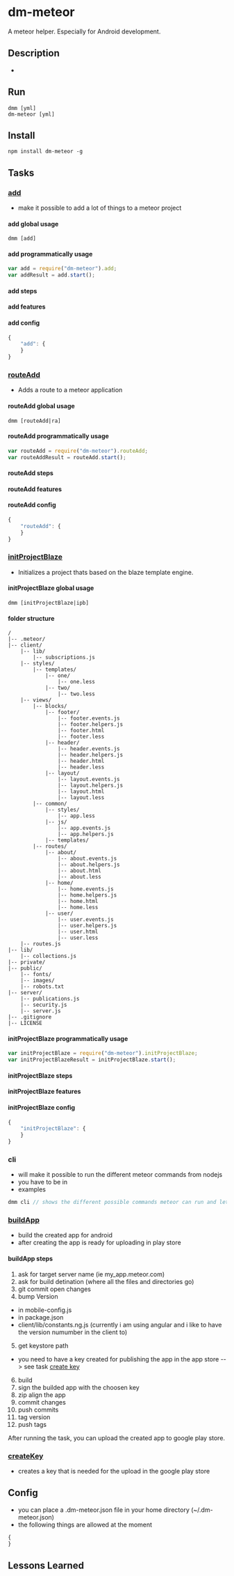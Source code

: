 # dm-meteor
A meteor helper. Especially for Android development.

## Description
* 

## Run
```
dmm [yml]
dm-meteor [yml]
```

## Install

```
npm install dm-meteor -g
```

## Tasks

### [add](tasks/add/index.js)
* make it possible to add a lot of things to a meteor project

#### add global usage
```
dmm [add]
```

#### add programmatically usage
```javascript
var add = require("dm-meteor").add;
var addResult = add.start();
```

#### add steps

#### add features

#### add config
```javascript
{
    "add": {
    }
}
```

### [routeAdd](tasks/routeAdd/index.js)
* Adds a route to a meteor application

#### routeAdd global usage
```
dmm [routeAdd|ra]
```

#### routeAdd programmatically usage
```javascript
var routeAdd = require("dm-meteor").routeAdd;
var routeAddResult = routeAdd.start();
```

#### routeAdd steps

#### routeAdd features

#### routeAdd config
```javascript
{
    "routeAdd": {
    }
}
```

### [initProjectBlaze](tasks/initProjectBlaze/index.js)
* Initializes a project thats based on the blaze template engine.

#### initProjectBlaze global usage
```
dmm [initProjectBlaze|ipb]
```

#### folder structure
```
/
|-- .meteor/
|-- client/
    |-- lib/
        |-- subscriptions.js
    |-- styles/
        |-- templates/
            |-- one/
                |-- one.less
            |-- two/
                |-- two.less
    |-- views/
        |-- blocks/
            |-- footer/
                |-- footer.events.js
                |-- footer.helpers.js
                |-- footer.html
                |-- footer.less
            |-- header/
                |-- header.events.js
                |-- header.helpers.js
                |-- header.html
                |-- header.less
            |-- layout/
                |-- layout.events.js
                |-- layout.helpers.js
                |-- layout.html
                |-- layout.less
        |-- common/
            |-- styles/
                |-- app.less
            |-- js/
                |-- app.events.js
                |-- app.helpers.js
            |-- templates/
        |-- routes/
            |-- about/
                |-- about.events.js
                |-- about.helpers.js
                |-- about.html
                |-- about.less
            |-- home/
                |-- home.events.js
                |-- home.helpers.js
                |-- home.html
                |-- home.less
            |-- user/
                |-- user.events.js
                |-- user.helpers.js
                |-- user.html
                |-- user.less
    |-- routes.js
|-- lib/
    |-- collections.js
|-- private/
|-- public/
    |-- fonts/
    |-- images/
    |-- robots.txt
|-- server/
    |-- publications.js
    |-- security.js
    |-- server.js
|-- .gitignore
|-- LICENSE
```


#### initProjectBlaze programmatically usage
```javascript
var initProjectBlaze = require("dm-meteor").initProjectBlaze;
var initProjectBlazeResult = initProjectBlaze.start();
```

#### initProjectBlaze steps

#### initProjectBlaze features

#### initProjectBlaze config
```javascript
{
    "initProjectBlaze": {
    }
}
```

### cli
* will make it possible to run the different meteor commands from nodejs
* you have to be in  
* examples 
```javascript
dmm cli // shows the different possible commands meteor can run and lets you run them
```

### [buildApp](tasks/buildApp/index.js)
* build the created app for android
* after creating the app is ready for uploading in play store

#### buildApp steps
1. ask for target server name (ie my_app.meteor.com)
2. ask for build detination (where all the files and directories go)
3. git commit open changes
4. bump Version
  * in mobile-config.js
  * in package.json
  * client/lib/constants.ng.js (currently i am using angular and i like to have the version numumber in the client to)
5. get keystore path
  * you need to have a key created for publishing the app in the app store --> see task  [create key](#createkey)
6. build 
7. sign the builded app with the choosen key
8. zip align the app
9. commit changes
10. push commits
11. tag version
12. push tags

After running the task, you can upload the created app to google play store.

### [createKey](tasks/createKey/index.js)
* creates a key that is needed for the upload in the google play store

## Config
* you can place a .dm-meteor.json file in your home directory (~/.dm-meteor.json)
* the following things are allowed at the moment
```javascript
{
}
```

## Lessons Learned
